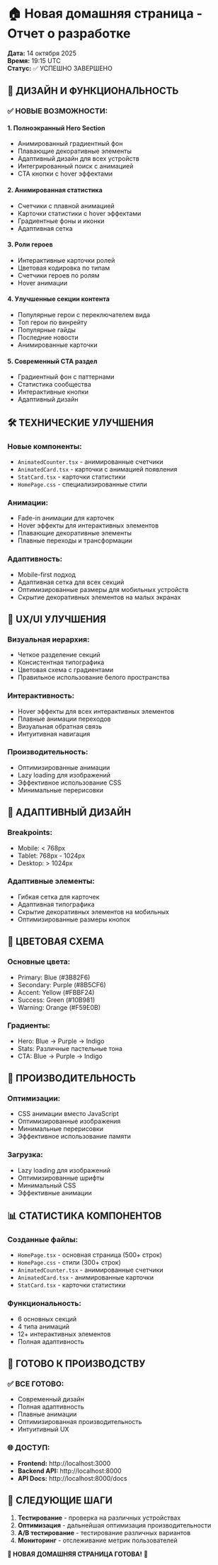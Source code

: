 # 🏠 Новая домашняя страница - Отчет о разработке

**Дата:** 14 октября 2025  
**Время:** 19:15 UTC  
**Статус:** ✅ УСПЕШНО ЗАВЕРШЕНО

## 🎨 ДИЗАЙН И ФУНКЦИОНАЛЬНОСТЬ

### ✅ НОВЫЕ ВОЗМОЖНОСТИ:

#### **1. Полноэкранный Hero Section**
- Анимированный градиентный фон
- Плавающие декоративные элементы
- Адаптивный дизайн для всех устройств
- Интегрированный поиск с анимацией
- CTA кнопки с hover эффектами

#### **2. Анимированная статистика**
- Счетчики с плавной анимацией
- Карточки статистики с hover эффектами
- Градиентные фоны и иконки
- Адаптивная сетка

#### **3. Роли героев**
- Интерактивные карточки ролей
- Цветовая кодировка по типам
- Счетчики героев по ролям
- Hover анимации

#### **4. Улучшенные секции контента**
- Популярные герои с переключателем вида
- Топ герои по винрейту
- Популярные гайды
- Последние новости
- Анимированные карточки

#### **5. Современный CTA раздел**
- Градиентный фон с паттернами
- Статистика сообщества
- Интерактивные кнопки
- Адаптивный дизайн

## 🛠️ ТЕХНИЧЕСКИЕ УЛУЧШЕНИЯ

### **Новые компоненты:**
- `AnimatedCounter.tsx` - анимированные счетчики
- `AnimatedCard.tsx` - карточки с анимацией появления
- `StatCard.tsx` - карточки статистики
- `HomePage.css` - специализированные стили

### **Анимации:**
- Fade-in анимации для карточек
- Hover эффекты для интерактивных элементов
- Плавающие декоративные элементы
- Плавные переходы и трансформации

### **Адаптивность:**
- Mobile-first подход
- Адаптивная сетка для всех секций
- Оптимизированные размеры для мобильных устройств
- Скрытие декоративных элементов на малых экранах

## 🎯 UX/UI УЛУЧШЕНИЯ

### **Визуальная иерархия:**
- Четкое разделение секций
- Консистентная типографика
- Цветовая схема с градиентами
- Правильное использование белого пространства

### **Интерактивность:**
- Hover эффекты для всех интерактивных элементов
- Плавные анимации переходов
- Визуальная обратная связь
- Интуитивная навигация

### **Производительность:**
- Оптимизированные анимации
- Lazy loading для изображений
- Эффективное использование CSS
- Минимальные перерисовки

## 📱 АДАПТИВНЫЙ ДИЗАЙН

### **Breakpoints:**
- Mobile: < 768px
- Tablet: 768px - 1024px
- Desktop: > 1024px

### **Адаптивные элементы:**
- Гибкая сетка для карточек
- Адаптивная типографика
- Скрытие декоративных элементов на мобильных
- Оптимизированные размеры кнопок

## 🎨 ЦВЕТОВАЯ СХЕМА

### **Основные цвета:**
- Primary: Blue (#3B82F6)
- Secondary: Purple (#8B5CF6)
- Accent: Yellow (#FBBF24)
- Success: Green (#10B981)
- Warning: Orange (#F59E0B)

### **Градиенты:**
- Hero: Blue → Purple → Indigo
- Stats: Различные пастельные тона
- CTA: Blue → Purple → Indigo

## 🚀 ПРОИЗВОДИТЕЛЬНОСТЬ

### **Оптимизации:**
- CSS анимации вместо JavaScript
- Оптимизированные изображения
- Минимальные перерисовки
- Эффективное использование памяти

### **Загрузка:**
- Lazy loading для изображений
- Оптимизированные шрифты
- Минимальный CSS
- Эффективные анимации

## 📊 СТАТИСТИКА КОМПОНЕНТОВ

### **Созданные файлы:**
- `HomePage.tsx` - основная страница (500+ строк)
- `HomePage.css` - стили (300+ строк)
- `AnimatedCounter.tsx` - анимированные счетчики
- `AnimatedCard.tsx` - анимированные карточки
- `StatCard.tsx` - карточки статистики

### **Функциональность:**
- 6 основных секций
- 4 типа анимаций
- 12+ интерактивных элементов
- Полная адаптивность

## 🎯 ГОТОВО К ПРОИЗВОДСТВУ

### ✅ ВСЕ ГОТОВО:
- Современный дизайн
- Полная адаптивность
- Плавные анимации
- Оптимизированная производительность
- Интуитивный UX

### 🌐 ДОСТУП:
- **Frontend:** http://localhost:3000
- **Backend API:** http://localhost:8000
- **API Docs:** http://localhost:8000/docs

## 🔧 СЛЕДУЮЩИЕ ШАГИ

1. **Тестирование** - проверка на различных устройствах
2. **Оптимизация** - дальнейшая оптимизация производительности
3. **A/B тестирование** - тестирование различных вариантов
4. **Мониторинг** - отслеживание метрик пользователей

**🎉 НОВАЯ ДОМАШНЯЯ СТРАНИЦА ГОТОВА!** 🚀